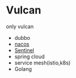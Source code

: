 # Vulcan
only vulcan
- dubbo
- [nacos](https://nacos.io/zh-cn/docs/what-is-nacos.html)
- [Sentinel](https://github.com/alibaba/Sentinel)
- spring cloud
- service mesh(istio,k8s)
- Golang
